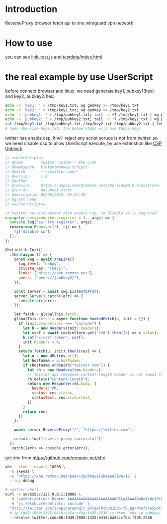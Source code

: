 # Introduction

ReverseProxy browser fetch api to xhe wireguard vpn network

# How to use

you can see [link_test.js](./link_test.js) and [testdata/index.html](./testdata/index.html)

# the real example by use UserScript

before connect browser and linux, we need generate key1, pubkey1(hex) and key2, pubkey2(hex)

```sh
echo -n 'key1: ' > /tmp/key1.txt; wg genkey >> /tmp/key1.txt
echo -n 'key2: ' > /tmp/key2.txt; wg genkey >> /tmp/key2.txt
echo -n 'pubkey1: ' > /tmp/pubkey1.txt; tail -c +7 /tmp/key1.txt | wg pubkey | base64 -d | xxd -p -c 32 >> /tmp/pubkey1.txt
echo -n 'pubkey2: ' > /tmp/pubkey2.txt; tail -c +7 /tmp/key2.txt | wg pubkey | base64 -d | xxd -p -c 32 >> /tmp/pubkey2.txt
cat /tmp/key1.txt /tmp/pubkey1.txt /tmp/key2.txt /tmp/pubkey2.txt | tee xhe-link-keys.txt
# open xhe-link-keys.txt, the below steps will use those keys
```

twitter has enable csp, it will reject any script soruce is not from twitter.
so we need disable csp to allow UserScript execute, by use extenstion like [CSP Unblock](https://chrome.google.com/webstore/detail/csp-unblock/lkbelpgpclajeekijigjffllhigbhobd)

```js
// ==UserScript==
// @name        twitter spider - Xhe Link
// @namespace   Violentmonkey Scripts
// @match       *://twitter.com/*
// @version     1.0
// @author      -
// @require     https://unpkg.com/@remoon.net/xhe-link@0.0.4/dist/xhe-link.umd.js
// @run-at      document-start
// @description 02/06/2023, 02:52:30
// @grant none
// ==/UserScript==

// twitter service worker also enable csp, so disable sw is required
navigator.serviceWorker.register = (...args) => {
  console.log("sw: try regsiter", args);
  return new Promise((rl, rj) => {
    rj("disable sw");
  });
};

XheLinkLib.Init()
  .then(async () => {
    const xwg = await XheLink({
      log_level: "debug",
      private_key: "{key1}",
      links: ["https://xhe.remoon.net"],
      peers: ["peer://{pubkey2}"],
    });

    const server = await xwg.ListenTCP(80);
    server.Serve().catch((err) => {
      console.err(err);
    });

    let fetch = globalThis.fetch;
    globalThis.fetch = async function hookedFetch(u, init = {}) {
      if (init.credentials === "include") {
        let h = new Headers(init?.headers);
        let csrf = await cookieStore.get("ct0").then((c) => c.value);
        h.set("x-csrf-token", csrf);
        init.headers = h;
      }
      return fetch(u, init).then((res) => {
        let u = new URL(res.url);
        let hostname = u.hostname;
        if (hostname.endsWith("twitter.com")) {
          let rh = new Headers(res.headers);
          // twitter api response content-length header is not equal the real content body length
          rh.delete("content-length");
          return new Response(res.body, {
            headers: rh,
            status: res.status,
            statusText: res.statusText,
          });
        }
        return res;
      });
    };

    await server.ReverseProxy("/", "https://twitter.com");

    console.log("reverse proxy successful");
  })
  .catch((err) => console.error(err));
```

get xhe from <https://github.com/remoon-net/xhe>

```sh
xhe --vtun --export 10808 \
  -k {key2} \
  -p 'https://xhe.remoon.net?peer={pubkey1}&keepalive=15' \
  --log debug

# another shell
curl -x socks5://127.0.0.1:10808 \
  -H 'authorization: Bearer AAAAAAAAAAAAAAAAAAAAANRILgAAAAAAnNwIzUejRCOuH5E6I8xnZz4puTs%3D1Zv7ttfk8LF81IUq16cHjhLTvJu4FA33AGWWjCpTnA' \
  -H 'js.fetch.credentials: include' \
  'http://twitter.com/i/api/graphql/_pnlqeTOtnpbIL9o-fS_pg/ProfileSpotlightsQuery?variables=%7B%22screen_name%22%3A%22shynome%22%7D' \
  # ip fdd9:f800:1325:6416:ba5a:cfba:f495:2536 is from `xhe ip pubkey1`
  --resolve twitter.com:80:fdd9:f800:1325:6416:ba5a:cfba:f495:2536
```

